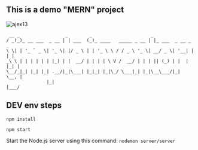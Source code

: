 ## This is a demo "MERN" project
![ajex13](https://img.shields.io/badge/ajex13-this%20react%20project%20rocks-green?style=for-the-badge&logo=React)

     __ _                 _        _                      _                   
    / _(_)_ __ ___  _ __ | | ___  (_)_ ____   _____ _ __ | |_ ___  _ __ _   _ 
    \ \| | '_ ` _ \| '_ \| |/ _ \ | | '_ \ \ / / _ \ '_ \| __/ _ \| '__| | | |
    _\ \ | | | | | | |_) | |  __/ | | | | \ V /  __/ | | | || (_) | |  | |_| |
    \__/_|_| |_| |_| .__/|_|\___| |_|_| |_|\_/ \___|_| |_|\__\___/|_|   \__, |
                   |_|                                                  |___/ 
    


                      
 ## DEV env steps 
 
 `npm install`
 
 `npm start`


Start the Node.js server using this command: `nodemon server/server`
